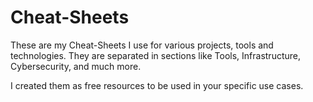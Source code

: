 # Cheat-Sheets

These are my Cheat-Sheets I use for various projects, tools and technologies. They are separated in sections like Tools, Infrastructure, Cybersecurity, and much more.

I created them as free resources to be used in your specific use cases.